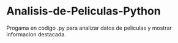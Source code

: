 # Analisis-de-Peliculas-Python
Progama en codigo .py para analizar datos de peliculas y mostrar informacion destacada.

